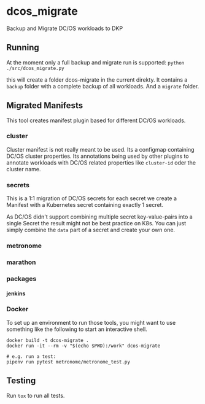 # dcos_migrate
Backup and Migrate DC/OS workloads to DKP

## Running
At the moment only a full backup and migrate run is supported:
`python ./src/dcos_migrate.py`

this will create a folder dcos-migrate in the current direkty. It contains a `backup` folder with a complete backup of all workloads. And a `migrate` folder.


## Migrated Manifests
This tool creates manifest plugin based for different DC/OS workloads.

### cluster
Cluster manifest is not really meant to be used. Its a configmap containing DC/OS cluster properties. Its annotations being used by other plugins to annotate workloads with DC/OS related properties like `cluster-id` oder the cluster name.

### secrets
This is a 1:1 migration of DC/OS secrets for each secret we create a Manifest with a Kubernetes secret containing exactly 1 secret.

As DC/OS didn't support combining multiple secret key-value-pairs into a single Secret the result might not be best practice on K8s. You can just simply combine the `data` part of a secret and create your own one.

### metronome

### marathon


### packages

#### jenkins


### Docker

To set up an environment to run those tools, you might want to use something like the following to start an interactive shell.

```
docker build -t dcos-migrate .
docker run -it --rm -v "$(echo $PWD):/work" dcos-migrate

# e.g. run a test:
pipenv run pytest metronome/metronome_test.py
```

## Testing

Run `tox` to run all tests.
